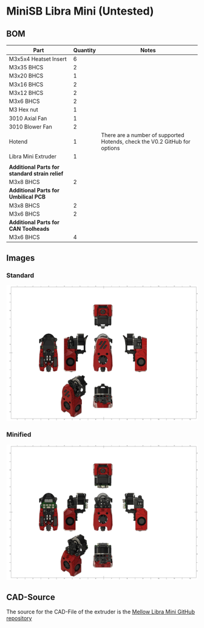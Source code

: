 # MiniSB Libra Mini (Untested)

## BOM

| Part                                            | Quantity | Notes                                                                      |
| ----------------------------------------------- | -------- | -------------------------------------------------------------------------- |
| M3x5x4 Heatset Insert                           | 6        |                                                                            |
| M3x35 BHCS                                      | 2        |                                                                            |
| M3x20 BHCS                                      | 1        |
| M3x16 BHCS                                      | 2        |
| M3x12 BHCS                                      | 2        |                                                                            |
| M3x6 BHCS                                       | 2        |                                                                            |
| M3 Hex nut                                      | 1        |
| 3010 Axial Fan                                  | 1        |
| 3010 Blower Fan                                 | 2        |
| Hotend                                          | 1        | There are a number of supported Hotends, check the V0.2 GitHub for options |
| Libra Mini Extruder                             | 1        |
|                                                 |          |                                                                            |
| **Additional Parts for standard strain relief** |
| M3x8 BHCS                                       | 2        |
| **Additional Parts for Umbilical PCB**          |
| M3x8 BHCS                                       | 2        |
| M3x6 BHCS                                       | 2        |                                                                            |
| **Additional Parts for CAN Toolheads**          |
| M3x6 BHCS                                       | 4        |                                                                            |

## Images

### Standard

![Standard](images/Libra_Mini.png)

### Minified

![Minified](images/Libra_Mini_Minified.png)

## CAD-Source

The source for the CAD-File of the extruder is the [Mellow Libra Mini GitHub repository](https://github.com/Mellow-3D/Libra-Mini)
